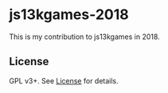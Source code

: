 # js13kgames-2018

This is my contribution to js13kgames in 2018.

## License

GPL v3+. See [License][license] for details.

[license]: ./LICENSE.txt
